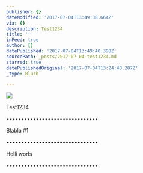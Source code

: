 ```yaml
---
publisher: {}
dateModified: '2017-07-04T13:49:38.664Z'
via: {}
description: Test1234
title: ''
inFeed: true
author: []
datePublished: '2017-07-04T13:49:40.398Z'
sourcePath: _posts/2017-07-04-test1234.md
starred: true
datePublishedOriginal: '2017-07-04T13:24:48.207Z'
_type: Blurb

---
```

![](https://the-grid-user-content.s3-us-west-2.amazonaws.com/9f1af639-3867-42b0-a70c-7c352a558ee1.jpg)

Test1234

•••••••••••••••••••••••••••••••

Blabla \#1

•••••••••••••••••••••••••••••••

Helli worls

•••••••••••••••••••••••••••••••